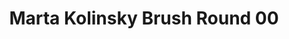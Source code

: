 ---
layout: product
title: "Marta Kolinsky Brush Round 00"
price: "600" 
desc: "Četkica od prirodne dlake"
img_path: "/assets/img/MP1012.webp"
brand: "AK"
available: false
special_offer: false
new: false
soon: false
cat: "070000"
subcat: "070200"
subsubcat: "070201"
sifra: "MP1012"
popular: false
---